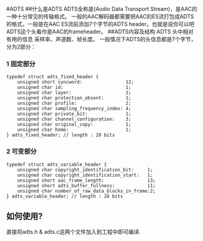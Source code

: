 #ADTS
##什么是ADTS
ADTS全称是(Audio Data Transport Stream)，是AAC的一种十分常见的传输格式。
一般的AAC解码器都需要把AAC的ES流打包成ADTS的格式，一般是在AAC ES流前添加7个字节的ADTS header。也就是说你可以吧ADTS这个头看作是AAC的frameheader。
##ADTS内容及结构
ADTS 头中相对有用的信息 采样率、声道数、帧长度。
一般情况下ADTS的头信息都是7个字节，分为2部分：
### 1 固定部分

```
typedef struct adts_fixed_header {
    unsigned short syncword:				12;
    unsigned char id:                       1;
    unsigned char layer:					2;
    unsigned char protection_absent:        1;
    unsigned char profile:                  2;
    unsigned char sampling_frequency_index: 4;
    unsigned char private_bit:              1;
    unsigned char channel_configuration:	3;
    unsigned char original_copy:			1;
    unsigned char home:                     1;
} adts_fixed_header; // length : 28 bits
```

### 2 可变部分
```
typedef struct adts_variable_header {
    unsigned char copyright_identification_bit:		1;
    unsigned char copyright_identification_start:	1;
    unsigned short aac_frame_length:				13;
    unsigned short adts_buffer_fullness:			11;
    unsigned char number_of_raw_data_blocks_in_frame:2;
} adts_variable_header; // length : 28 bits
```
## 如何使用?
直接将adts.h & adts.c这两个文件加入到工程中即可编译.
